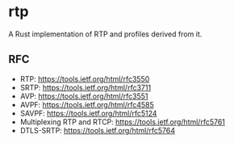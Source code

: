 rtp
===

A Rust implementation of RTP and profiles derived from it.

RFC
---

- RTP: https://tools.ietf.org/html/rfc3550
- SRTP: https://tools.ietf.org/html/rfc3711
- AVP: https://tools.ietf.org/html/rfc3551
- AVPF: https://tools.ietf.org/html/rfc4585
- SAVPF: https://tools.ietf.org/html/rfc5124
- Multiplexing RTP and RTCP: https://tools.ietf.org/html/rfc5761
- DTLS-SRTP: https://tools.ietf.org/html/rfc5764
